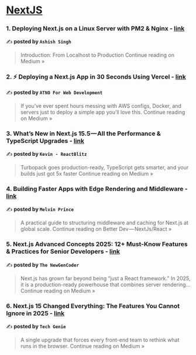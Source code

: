 
<h1><a href=https://medium.com/tag/nextjs/recommended target="_blank" rel="noopener noreferrer">NextJS</a></h1>
<h3>1.  Deploying Next.js on a Linux Server with PM2 & Nginx - <a href="https://ashishnoob.medium.com/deploying-next-js-on-a-linux-server-with-pm2-nginx-5e83dcbc997f?source=rss------nextjs-5" target="_blank" rel="noopener noreferrer">link</a></h3>

✍️ **posted by `Ashish Singh`**

<blockquote>Introduction: From Localhost to Production
Continue reading on Medium »</blockquote>

<h3>2. ⚡ Deploying a Next.js App in 30 Seconds Using Vercel - <a href="https://medium.com/@atnoforwebdev/deploying-a-next-js-app-in-30-seconds-using-vercel-ed80b74751aa?source=rss------nextjs-5" target="_blank" rel="noopener noreferrer">link</a></h3>

✍️ **posted by `ATNO For Web Development`**

<blockquote>If you’ve ever spent hours messing with AWS configs, Docker, and servers just to deploy a simple app you’ll love this.
Continue reading on Medium »</blockquote>

<h3>3. What’s New in Next.js 15.5 — All the Performance & TypeScript Upgrades - <a href="https://medium.com/@ReactBlitz/whats-new-in-next-js-15-5-all-the-performance-typescript-upgrades-41ba80042d50?source=rss------nextjs-5" target="_blank" rel="noopener noreferrer">link</a></h3>

✍️ **posted by `Kevin - ReactBlitz`**

<blockquote>Turbopack goes production-ready, TypeScript gets smarter, and your builds just got 5x faster
Continue reading on Medium »</blockquote>

<h3>4. Building Faster Apps with Edge Rendering and Middleware - <a href="https://medium.com/better-dev-nextjs-react/building-faster-apps-with-edge-rendering-and-middleware-850017256e64?source=rss------nextjs-5" target="_blank" rel="noopener noreferrer">link</a></h3>

✍️ **posted by `Melvin Prince`**

<blockquote>A practical guide to structuring middleware and caching for Next.js at global scale.
Continue reading on Better Dev — NextJs/React »</blockquote>

<h3>5.  Next.js Advanced Concepts 2025: 12+ Must-Know Features & Practices for Senior Developers - <a href="https://medium.com/@theNewGenCoder/next-js-advanced-concepts-2025-12-must-know-features-practices-for-senior-developers-76326182fb81?source=rss------nextjs-5" target="_blank" rel="noopener noreferrer">link</a></h3>

✍️ **posted by `The NewGenCoder`**

<blockquote>Next.js has grown far beyond being “just a React framework.” In 2025, it is a production-ready powerhouse that combines server rendering…
Continue reading on Medium »</blockquote>

<h3>6. Next.js 15 Changed Everything: The Features You Cannot Ignore in 2025 - <a href="https://medium.com/@kedarbpatil07/next-js-15-changed-everything-the-features-you-cannot-ignore-in-2025-6f7bdd55e006?source=rss------nextjs-5" target="_blank" rel="noopener noreferrer">link</a></h3>

✍️ **posted by `Tech Genie`**

<blockquote>A single upgrade that forces every front-end team to rethink what runs in the browser.
Continue reading on Medium »</blockquote>

